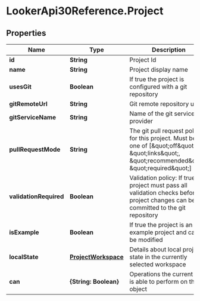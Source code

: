 # LookerApi30Reference.Project

## Properties
Name | Type | Description | Notes
------------ | ------------- | ------------- | -------------
**id** | **String** | Project Id | [optional] 
**name** | **String** | Project display name | [optional] 
**usesGit** | **Boolean** | If true the project is configured with a git repository | [optional] 
**gitRemoteUrl** | **String** | Git remote repository url | [optional] 
**gitServiceName** | **String** | Name of the git service provider | [optional] 
**pullRequestMode** | **String** | The git pull request policy for this project. Must be one of [\&quot;off\&quot;, \&quot;links\&quot;, \&quot;recommended\&quot;, \&quot;required\&quot;] | [optional] 
**validationRequired** | **Boolean** | Validation policy: If true, the project must pass all validation checks before project changes can be committed to the git repository | [optional] 
**isExample** | **Boolean** | If true the project is an example project and cannot be modified | [optional] 
**localState** | [**ProjectWorkspace**](ProjectWorkspace.md) | Details about local project state in the currently selected workspace | [optional] 
**can** | **{String: Boolean}** | Operations the current user is able to perform on this object | [optional] 


